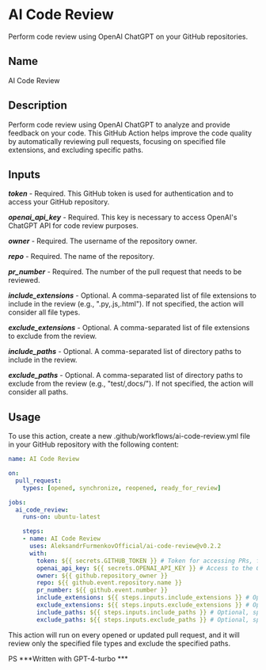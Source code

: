 # AI Code Review

Perform code review using OpenAI ChatGPT on your GitHub repositories.

## Name

AI Code Review

## Description

Perform code review using OpenAI ChatGPT to analyze and provide feedback on your code. This GitHub Action helps improve the code quality by automatically reviewing pull requests, focusing on specified file extensions, and excluding specific paths.

## Inputs

***token*** - Required. This GitHub token is used for authentication and to access your GitHub repository.

***openai_api_key*** - Required. This key is necessary to access OpenAI's ChatGPT API for code review purposes.

***owner*** - Required. The username of the repository owner.

***repo*** - Required. The name of the repository.

***pr_number*** - Required. The number of the pull request that needs to be reviewed.

***include_extensions*** - Optional. A comma-separated list of file extensions to include in the review (e.g., ".py,.js,.html"). If not specified, the action will consider all file types.

***exclude_extensions*** - Optional. A comma-separated list of file extensions to exclude from the review.

***include_paths*** - Optional. A comma-separated list of directory paths to include in the review.

***exclude_paths*** - Optional. A comma-separated list of directory paths to exclude from the review (e.g., "test/,docs/"). If not specified, the action will consider all paths.

## Usage

To use this action, create a new .github/workflows/ai-code-review.yml file in your GitHub repository with the following content:

```yaml
name: AI Code Review

on:
  pull_request:
    types: [opened, synchronize, reopened, ready_for_review]

jobs:
  ai_code_review:
    runs-on: ubuntu-latest

    steps:
    - name: AI Code Review
      uses: AleksandrFurmenkovOfficial/ai-code-review@v0.2.2
      with:
        token: ${{ secrets.GITHUB_TOKEN }} # Token for accessing PRs, file reading, and commenting capabilities
        openai_api_key: ${{ secrets.OPENAI_API_KEY }} # Access to the GPT-4 class model
        owner: ${{ github.repository_owner }}
        repo: ${{ github.event.repository.name }}
        pr_number: ${{ github.event.number }}
        include_extensions: ${{ steps.inputs.include_extensions }} # Optional, specify file types to include e.g., ".py,.js,.html"
        exclude_extensions: ${{ steps.inputs.exclude_extensions }} # Optional, specify file types to exclude
        include_paths: ${{ steps.inputs.include_paths }} # Optional, specify directories to include
        exclude_paths: ${{ steps.inputs.exclude_paths }} # Optional, specify directories to exclude

```

This action will run on every opened or updated pull request, and it will review only the specified file types and exclude the specified paths.

PS ***Written with GPT-4-turbo ***
